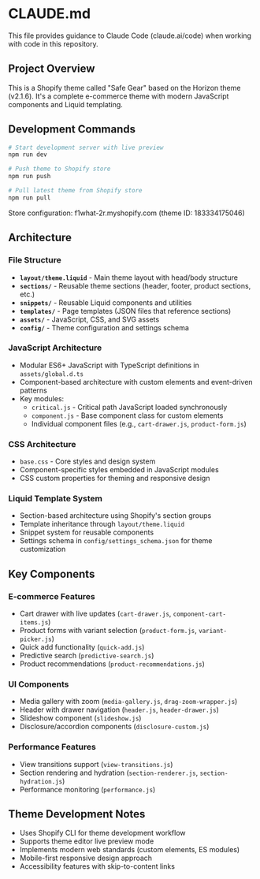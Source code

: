 # CLAUDE.md

This file provides guidance to Claude Code (claude.ai/code) when working with code in this repository.

## Project Overview

This is a Shopify theme called "Safe Gear" based on the Horizon theme (v2.1.6). It's a complete e-commerce theme with modern JavaScript components and Liquid templating.

## Development Commands

```bash
# Start development server with live preview
npm run dev

# Push theme to Shopify store
npm run push

# Pull latest theme from Shopify store
npm run pull
```

Store configuration: f1what-2r.myshopify.com (theme ID: 183334175046)

## Architecture

### File Structure
- **`layout/theme.liquid`** - Main theme layout with head/body structure
- **`sections/`** - Reusable theme sections (header, footer, product sections, etc.)
- **`snippets/`** - Reusable Liquid components and utilities
- **`templates/`** - Page templates (JSON files that reference sections)
- **`assets/`** - JavaScript, CSS, and SVG assets
- **`config/`** - Theme configuration and settings schema

### JavaScript Architecture
- Modular ES6+ JavaScript with TypeScript definitions in `assets/global.d.ts`
- Component-based architecture with custom elements and event-driven patterns
- Key modules:
  - `critical.js` - Critical path JavaScript loaded synchronously
  - `component.js` - Base component class for custom elements
  - Individual component files (e.g., `cart-drawer.js`, `product-form.js`)

### CSS Architecture
- `base.css` - Core styles and design system
- Component-specific styles embedded in JavaScript modules
- CSS custom properties for theming and responsive design

### Liquid Template System
- Section-based architecture using Shopify's section groups
- Template inheritance through `layout/theme.liquid`
- Snippet system for reusable components
- Settings schema in `config/settings_schema.json` for theme customization

## Key Components

### E-commerce Features
- Cart drawer with live updates (`cart-drawer.js`, `component-cart-items.js`)
- Product forms with variant selection (`product-form.js`, `variant-picker.js`)
- Quick add functionality (`quick-add.js`)
- Predictive search (`predictive-search.js`)
- Product recommendations (`product-recommendations.js`)

### UI Components
- Media gallery with zoom (`media-gallery.js`, `drag-zoom-wrapper.js`)
- Header with drawer navigation (`header.js`, `header-drawer.js`)
- Slideshow component (`slideshow.js`)
- Disclosure/accordion components (`disclosure-custom.js`)

### Performance Features
- View transitions support (`view-transitions.js`)
- Section rendering and hydration (`section-renderer.js`, `section-hydration.js`)
- Performance monitoring (`performance.js`)

## Theme Development Notes

- Uses Shopify CLI for theme development workflow
- Supports theme editor live preview mode
- Implements modern web standards (custom elements, ES modules)
- Mobile-first responsive design approach
- Accessibility features with skip-to-content links
